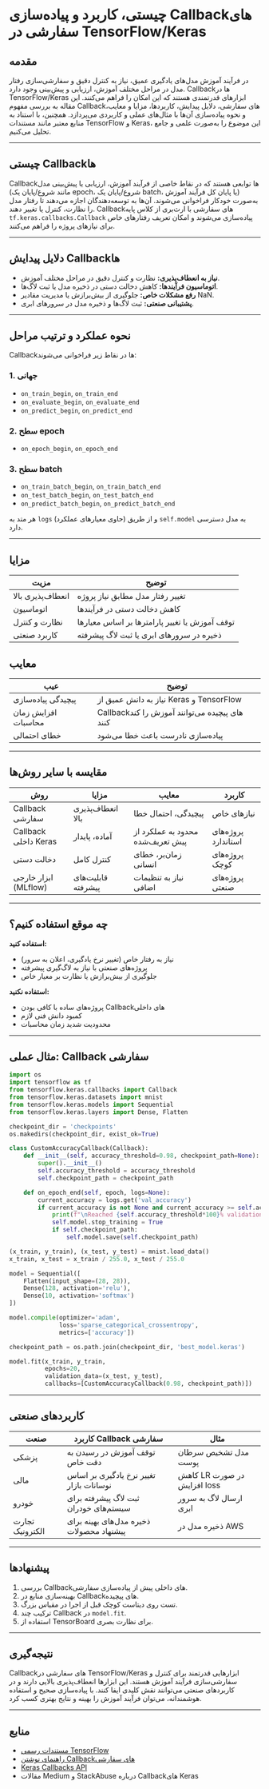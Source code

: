 
# چیستی، کاربرد و پیاده‌سازی Callbackهای سفارشی در TensorFlow/Keras

## مقدمه
در فرآیند آموزش مدل‌های یادگیری عمیق، نیاز به کنترل دقیق و سفارشی‌سازی رفتار مدل در مراحل مختلف آموزش، ارزیابی و پیش‌بینی وجود دارد. Callbackها در TensorFlow/Keras ابزارهای قدرتمندی هستند که این امکان را فراهم می‌کنند. این مقاله به بررسی مفهوم Callbackهای سفارشی، دلایل پیدایش، کاربردها، مزایا و معایب، و نحوه پیاده‌سازی آن‌ها با مثال‌های عملی و کاربردی می‌پردازد. همچنین، با استناد به منابع معتبر مانند مستندات TensorFlow و Keras، این موضوع را به‌صورت علمی و جامع تحلیل می‌کنیم.

---

## چیستی Callbackها
Callbackها توابعی هستند که در نقاط خاصی از فرآیند آموزش، ارزیابی یا پیش‌بینی مدل (مانند شروع/پایان یک epoch، شروع/پایان یک batch، یا پایان کل فرآیند آموزش) به‌صورت خودکار فراخوانی می‌شوند. آن‌ها به توسعه‌دهندگان اجازه می‌دهند تا رفتار مدل را نظارت، کنترل یا تغییر دهند. Callbackهای سفارشی با ارث‌بری از کلاس پایه `tf.keras.callbacks.Callback` پیاده‌سازی می‌شوند و امکان تعریف رفتارهای خاص برای نیازهای پروژه را فراهم می‌کنند.

---

## دلایل پیدایش Callbackها
- **نیاز به انعطاف‌پذیری:** نظارت و کنترل دقیق در مراحل مختلف آموزش.
- **اتوماسیون فرآیندها:** کاهش دخالت دستی در ذخیره مدل یا ثبت لاگ‌ها.
- **رفع مشکلات خاص:** جلوگیری از بیش‌برازش یا مدیریت مقادیر NaN.
- **پشتیبانی صنعتی:** ثبت لاگ‌ها و ذخیره مدل در سرورهای ابری.

---

## نحوه عملکرد و ترتیب مراحل
Callbackها در نقاط زیر فراخوانی می‌شوند:

### 1. جهانی
- `on_train_begin`, `on_train_end`
- `on_evaluate_begin`, `on_evaluate_end`
- `on_predict_begin`, `on_predict_end`

### 2. سطح epoch
- `on_epoch_begin`, `on_epoch_end`

### 3. سطح batch
- `on_train_batch_begin`, `on_train_batch_end`
- `on_test_batch_begin`, `on_test_batch_end`
- `on_predict_batch_begin`, `on_predict_batch_end`

هر متد به `logs` (حاوی معیارهای عملکرد) و از طریق `self.model` به مدل دسترسی دارد.

---

## مزایا
| مزیت             | توضیح |
|------------------|-------|
| انعطاف‌پذیری بالا | تغییر رفتار مدل مطابق نیاز پروژه |
| اتوماسیون         | کاهش دخالت دستی در فرآیندها |
| نظارت و کنترل     | توقف آموزش یا تغییر پارامترها بر اساس معیارها |
| کاربرد صنعتی     | ذخیره در سرورهای ابری یا ثبت لاگ پیشرفته |

## معایب
| عیب               | توضیح |
|-------------------|-------|
| پیچیدگی پیاده‌سازی | نیاز به دانش عمیق از Keras و TensorFlow |
| افزایش زمان محاسبات | Callbackهای پیچیده می‌توانند آموزش را کند کنند |
| خطای احتمالی       | پیاده‌سازی نادرست باعث خطا می‌شود |

---

## مقایسه با سایر روش‌ها
| روش                  | مزایا                                      | معایب                              | کاربرد |
|----------------------|--------------------------------------------|--------------------------------------|--------|
| Callback سفارشی      | انعطاف‌پذیری بالا                          | پیچیدگی، احتمال خطا                 | نیازهای خاص |
| Callback داخلی Keras | آماده، پایدار                              | محدود به عملکرد از پیش تعریف‌شده    | پروژه‌های استاندارد |
| دخالت دستی           | کنترل کامل                                 | زمان‌بر، خطای انسانی                 | پروژه‌های کوچک |
| ابزار خارجی (MLflow) | قابلیت‌های پیشرفته                         | نیاز به تنظیمات اضافی                | پروژه‌های صنعتی |

---

## چه موقع استفاده کنیم؟
**استفاده کنید:**
- نیاز به رفتار خاص (تغییر نرخ یادگیری، اعلان به سرور)
- پروژه‌های صنعتی با نیاز به لاگ‌گیری پیشرفته
- جلوگیری از بیش‌برازش یا نظارت بر معیار خاص

**استفاده نکنید:**
- پروژه‌های ساده با کافی بودن Callbackهای داخلی
- کمبود دانش فنی لازم
- محدودیت شدید زمان محاسبات

---

## مثال عملی: Callback سفارشی
```python
import os
import tensorflow as tf
from tensorflow.keras.callbacks import Callback
from tensorflow.keras.datasets import mnist
from tensorflow.keras.models import Sequential
from tensorflow.keras.layers import Dense, Flatten

checkpoint_dir = 'checkpoints'
os.makedirs(checkpoint_dir, exist_ok=True)

class CustomAccuracyCallback(Callback):
    def __init__(self, accuracy_threshold=0.98, checkpoint_path=None):
        super().__init__()
        self.accuracy_threshold = accuracy_threshold
        self.checkpoint_path = checkpoint_path

    def on_epoch_end(self, epoch, logs=None):
        current_accuracy = logs.get('val_accuracy')
        if current_accuracy is not None and current_accuracy >= self.accuracy_threshold:
            print(f"\nReached {self.accuracy_threshold*100}% validation accuracy. Stopping training!")
            self.model.stop_training = True
            if self.checkpoint_path:
                self.model.save(self.checkpoint_path)

(x_train, y_train), (x_test, y_test) = mnist.load_data()
x_train, x_test = x_train / 255.0, x_test / 255.0

model = Sequential([
    Flatten(input_shape=(28, 28)),
    Dense(128, activation='relu'),
    Dense(10, activation='softmax')
])

model.compile(optimizer='adam', 
              loss='sparse_categorical_crossentropy', 
              metrics=['accuracy'])

checkpoint_path = os.path.join(checkpoint_dir, 'best_model.keras')

model.fit(x_train, y_train, 
          epochs=20, 
          validation_data=(x_test, y_test), 
          callbacks=[CustomAccuracyCallback(0.98, checkpoint_path)])
````

---

## کاربردهای صنعتی

| صنعت            | کاربرد Callback سفارشی                   | مثال                        |
| --------------- | ---------------------------------------- | --------------------------- |
| پزشکی           | توقف آموزش در رسیدن به دقت خاص           | مدل تشخیص سرطان پوست        |
| مالی            | تغییر نرخ یادگیری بر اساس نوسانات بازار  | کاهش LR در صورت افزایش loss |
| خودرو           | ثبت لاگ پیشرفته برای سیستم‌های خودران    | ارسال لاگ به سرور ابری      |
| تجارت الکترونیک | ذخیره مدل‌های بهینه برای پیشنهاد محصولات | ذخیره مدل در AWS            |

---

## پیشنهادها

1. بررسی Callbackهای داخلی پیش از پیاده‌سازی سفارشی.
2. بهینه‌سازی منابع در Callbackهای پیچیده.
3. تست روی دیتاست کوچک قبل از اجرا در مقیاس بزرگ.
4. ترکیب چند Callback در `model.fit`.
5. استفاده از TensorBoard برای نظارت بصری.

---

## نتیجه‌گیری

Callbackهای سفارشی در TensorFlow/Keras ابزارهایی قدرتمند برای کنترل و سفارشی‌سازی فرآیند آموزش هستند. این ابزارها انعطاف‌پذیری بالایی دارند و در کاربردهای صنعتی می‌توانند نقش کلیدی ایفا کنند. با پیاده‌سازی صحیح و استفاده هوشمندانه، می‌توان فرآیند آموزش را بهینه و نتایج بهتری کسب کرد.

---

## منابع

* [مستندات رسمی TensorFlow](https://www.tensorflow.org/api_docs/python/tf/keras/callbacks/Callback)
* [راهنمای نوشتن Callbackهای سفارشی](https://www.tensorflow.org/guide/keras/custom_callback)
* [Keras Callbacks API](https://keras.io/api/callbacks/)
* مقالات Medium و StackAbuse درباره Callbackهای Keras
